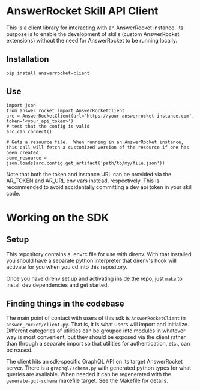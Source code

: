 # AnswerRocket Skill API Client
This is a client library for interacting with an AnswerRocket instance.  Its purpose is to enable the development of skills (custom AnswerRocket extensions) without the need for AnswerRocket to be running locally.

## Installation

`pip install answerrocket-client`

## Use

```
import json
from answer_rocket import AnswerRocketClient
arc = AnswerRocketClient(url='https://your-answerrocket-instance.com', token='<your_api_token>')
# test that the config is valid
arc.can_connect()

# Gets a resource file.  When running in an AnswerRocket instance, this call will fetch a customized version of the resource if one has been created.
some_resource = json.loads(arc.config.get_artifact('path/to/my/file.json'))
```

Note that both the token and instance URL can be provided via the AR_TOKEN and AR_URL env vars instead, respectively. This is recommended to avoid accidentally committing a dev api token in your skill code.

# Working on the SDK
## Setup
This repository contains a .envrc file for use with direnv. With that installed you should have a separate python interpreter that direnv's hook will activate for you when you cd into this repository.

Once you have direnv set up and activating inside the repo, just `make` to install dev dependencies and get started.

## Finding things in the codebase
The main point of contact with users of this sdk is `AnswerRocketClient` in `answer_rocket/client.py`. That is, it is what users will import and initialize. Different categories of utilities can be grouped into modules in whatever way is most convenient, but they should be exposed via the client rather than through a separate import so that utilities for authentication, etc., can be reused.

The client hits an sdk-specific GraphQL API on its target AnswerRocket server. There is a `graphql/schema.py` with generated python types for what queries are available. When needed it can be regenerated with the `generate-gql-schema` makefile target. See the Makefile for details.